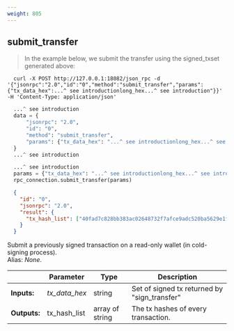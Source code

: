 ```yaml
---
weight: 805
---
```


## **submit_transfer**

> In the example below, we submit the transfer using the signed_txset generated above:

```shell
  curl -X POST http://127.0.0.1:18082/json_rpc -d '{"jsonrpc":"2.0","id":"0","method":"submit_transfer","params":{"tx_data_hex":...^ see introductionlong_hex...^ see introduction"}}' -H 'Content-Type: application/json'
```
```python
  ...^ see introduction
  data = {
      "jsonrpc": "2.0",
      "id": "0",
      "method": "submit_transfer",
      "params": {"tx_data_hex": "...^ see introductionlong_hex...^ see introduction"},
  }
  ...^ see introduction
```
```py
  ...^ see introduction
  params = {"tx_data_hex": "...^ see introductionlong_hex...^ see introduction"}
  rpc_connection.submit_transfer(params)
```
```json
  {
    "id": "0",
    "jsonrpc": "2.0",
    "result": {
      "tx_hash_list": ["40fad7c828bb383ac02648732f7afce9adc520ba5629e1f5d9c03f584ac53d74"]
    }
  }
```
Submit a previously signed transaction on a read-only wallet (in cold-signing process).  
Alias: *None*.  

|             | Parameter     | Type            | Description
| ---         | ---           | ---             | ---
|**Inputs:**  | *tx_data_hex* | string          | Set of signed tx returned by "sign_transfer"
|**Outputs:** | tx_hash_list  | array of string | The tx hashes of every transaction.